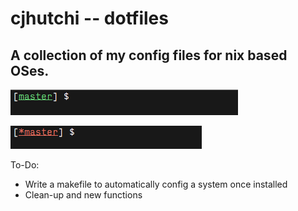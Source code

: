 # cjhutchi -- dotfiles

## A collection of my config files for nix based OSes.

![alt text](https://github.com/cjhutchi/dotfiles/blob/master/screenshot.png "Clean repo")


![alt text](https://github.com/cjhutchi/dotfiles/blob/master/screenshot1.png "Dirty repo")

To-Do:
* Write a makefile to automatically config a system once installed
* Clean-up and new functions
